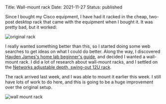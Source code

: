 Title: Wall-mount rack
Date: 2021-11-27
Status: published

Since I bought my Cisco equipment, I have had it racked in the cheap, two-post desktop rack
that came with the equipment when I bought it.  It was pretty bad, but it worked:

![original rack](/images/original-rack.jpg)

I really wanted something better than this, so I started doing some web searches to get
ideas on what I could do better.  Along the way, I discovered [Hayden James's home lab beginner's guide](https://haydenjames.io/home-lab-beginners-guide-hardware/),
and decided I wanted a wall-mount rack.  I did a lot of research about wall-mount racks, and
I settled on the [Networks adjustable depth, swing-out 12U rack](https://www.networxproducts.com/12u-adjustable-depth-open-frame-swing-out-wall-mount-rack-301-series-flat-packed).

The rack arrived last week, and I was able to mount it earlier this week.  I still
have lots of work to do here, and this is going to be a huge improvement over the original
setup.

![wall mount rack](/images/wall-mount-rack.jpg)
